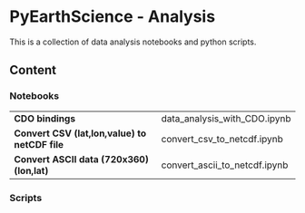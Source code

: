 # PyEarthScience - Analysis

This is a collection of data analysis notebooks and python scripts.


## Content


### Notebooks

|||
|---|---|
| **CDO bindings** |data_analysis_with_CDO.ipynb |
| **Convert CSV (lat,lon,value) to netCDF file** | convert_csv_to_netcdf.ipynb|
| **Convert ASCII data (720x360) (lon,lat)** | convert_ascii_to_netcdf.ipynb|


### Scripts


